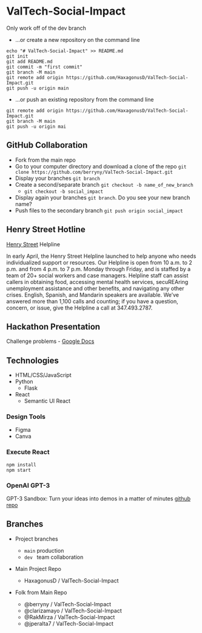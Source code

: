 # ValTech-Social-Impact
Only work off of the dev branch 

- …or create a new repository on the command line
```
echo "# ValTech-Social-Impact" >> README.md
git init
git add README.md
git commit -m "first commit"
git branch -M main
git remote add origin https://github.com/HaxagonusD/ValTech-Social-Impact.git
git push -u origin main
```

- …or push an existing repository from the command line
```
git remote add origin https://github.com/HaxagonusD/ValTech-Social-Impact.git
git branch -M main
git push -u origin mai 
```

## GitHub Collaboration 
- Fork from the main repo
- Go to your computer directory and download a clone of the repo `git clone https://github.com/berryny/ValTech-Social-Impact.git`
- Display your branches `git branch`
- Create a second/separate branch `git checkout -b name_of_new_branch`
    - `git checkout -b social_impact`
- Display again your branches `git branch`. Do you see your new branch name?
- Push files to the secondary branch `git push origin social_impact`

## Henry Street Hotline

[Henry Street](https://www.henrystreet.org/) Helpline

In early April, the Henry Street Helpline launched to help anyone who needs individualized support or resources. Our Helpline is open from 10 a.m. to 2 p.m. and from 4 p.m. to 7 p.m. Monday through Friday, and is staffed by a team of 20+ social workers and case managers. Helpline staff can assist callers in obtaining food, accessing mental health services, secuREAring unemployment assistance and other benefits, and navigating any other crises. English, Spanish, and Mandarin speakers are available. We’ve answered more than 1,100 calls and counting; if you have a question, concern, or issue, give the Helpline a call at 347.493.2787.

## Hackathon Presentation

Challenge problems - [Google Docs](https://docs.google.com/presentation/d/1ou1FoqN-ZzJbSAMPYZSxkv9jKQq3Y2Y00TOGHxSCl6g/edit?usp=sharing)

## Technologies

- HTML/CSS/JavaScript
- Python
    - Flask
- React
    - Semantic UI React

### Design Tools

- Figma
- Canva

### Execute React

```
npm install
npm start
```

### OpenAI GPT-3

GPT-3 Sandbox: Turn your ideas into demos in a matter of minutes
[github repo](https://github.com/shreyashankar/gpt3-sandbox)


## Branches

- Project branches
    - `main` production
    - `dev ` team collaboration 

- Main Project Repo
    - HaxagonusD / ValTech-Social-Impact

- Folk from Main Repo
    - @berryny / ValTech-Social-Impact
    - @clarizamayo / ValTech-Social-Impact
    - @RakMirza / ValTech-Social-Impact
    - @jperalta7 / ValTech-Social-Impact